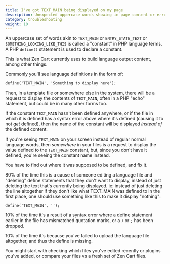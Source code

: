 ```yaml
---
title: I've got TEXT_MAIN being displayed on my page
description: Unexpected uppercase words showing in page content or error logs
category: troubleshooting 
weight: 10
---
```


An uppercase set of words akin to `TEXT_MAIN` or `ENTRY_STATE_TEXT`  or `SOMETHING_LOOKING_LIKE_THIS`  is called a "constant" in PHP language terms.
A PHP `define()` statement is used to declare a constant.

This is what Zen Cart currently uses to build language output content, among other things.

Commonly you'll see language definitions in the form of:

```
define('TEXT_MAIN', 'Something to display here');
```

Then, in a template file or somewhere else in the system, there will be a request to display the contents of `TEXT_MAIN`, often in a PHP "echo" statement, but could be in many other forms too.

If the constant `TEXT_MAIN` hasn't been defined anywhere, or if the file in which it is defined has a syntax error above where it's defined (causing it to not *get* defined), then the name of the constant will be displayed *instead of* the defined content.

If you're seeing `TEXT_MAIN` on your screen instead of regular normal language words, then *somewhere* in your files is a request to display the value defined to the `TEXT_MAIN` constant, but, since you don't have it defined, you're seeing the constant name instead.

You have to find out where it was supposed to be defined, and fix it.

80% of the time this is a cause of someone editing a language file and "deleting" define statements that they don't want to display, instead of just deleting the text that's currently being displayed.
ie: instead of just deleting the line altogether if they don't like what TEXT_MAIN was defined to in the first place, one should use something like this to make it display "nothing":

```
define('TEXT_MAIN', '');
```

10% of the time it's a result of a syntax error where a define statement earlier in the file has mismatched quotation marks, or a `)` or `;` has been dropped.

10% of the time it's because you've failed to upload the language file altogether, and thus the define is missing.

You might start with checking which files you've edited recently or plugins you've added, or compare your files vs a fresh set of Zen Cart files.

